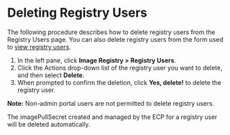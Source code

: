 # Deleting Registry Users

The following procedure describes how to delete registry users from the Registry Users page. You can also delete registry users from the form used to [view registry users](</docs/portal/registry-users/viewing-users.md>).

1. In the left pane, click **Image Registry > Registry Users**.
2. Click the Actions drop-down list of the registry user you want to delete, and then select **Delete**.
3. When prompted to confirm the deletion, click **Yes, delete!** to delete the registry user.

**Note:** Non-admin portal users are not permitted to delete registry users. 

The imagePullSecret created and managed by the ECP for a registry user will be deleted automatically.